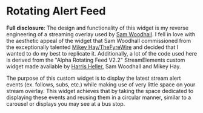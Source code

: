 # Rotating Alert Feed

**Full disclosure**: The design and functionality of this widget is my reverse engineering of a streaming overlay used by [Sam Woodhall](https://twitter.com/SamCWoodhall). I fell in love with the aesthetic appeal of the widget that Sam Woodhall commissioned from the exceptionally talented [Mikey Hay/TheFyreWire](https://twitter.com/MikeyHay) and decided that I wanted to do my best to replicate it. Additionally, a lot of the code used here is derived from the "Alpha Rotating Feed V2.2" StreamElements custom widget made available by [Harris Heller](https://twitter.com/HarrisHeller), Sam Woodhall and Mikey Hay.

The purpose of this custom widget is to display the latest stream alert events (ex. follows, subs, etc.) while making use of very little space on your stream overlay. This widget achieves that by taking the space dedicated to displaying these events and reusing them in a circular manner, similar to a carousel or displays you may see at a bus stop.

